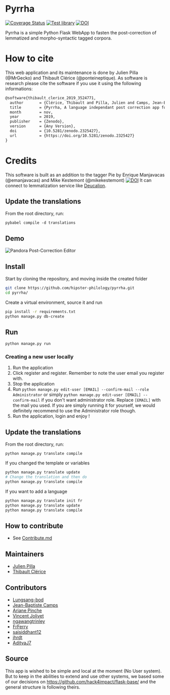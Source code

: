 Pyrrha
======

[![Coverage Status](https://coveralls.io/repos/github/hipster-philology/ppyrrha/badge.svg?branch=master)](https://coveralls.io/github/hipster-philology/pyrrha?branch=dev)
[![Test library](https://github.com/hipster-philology/pyrrha/actions/workflows/test.yml/badge.svg)](https://github.com/hipster-philology/pyrrha/actions/workflows/test.yml)
[![DOI](https://zenodo.org/badge/DOI/10.5281/zenodo.2325427.svg)](https://doi.org/10.5281/zenodo.2325427)


Pyrrha is a simple Python Flask WebApp to fasten the post-correction
of lemmatized and morpho-syntactic tagged corpora.

# How to cite

This web application and its maintenance is done by Julien Pilla (@MrGecko) and Thibault Clérice (@ponteineptique). As software is research
please cite the software if you use it using the following informations:

```latex
@software{thibault_clerice_2019_3524771,
  author       = {Clérice, Thibault and Pilla, Julien and Camps, Jean-Baptiste and Jolivet, Vincent and Pinche, Ariane},
  title        = {Pyrrha, A language independant post correction app for POS and lemmatization},
  month        = nov,
  year         = 2019,
  publisher    = {Zenodo},
  version      = {Any Version},
  doi          = {10.5281/zenodo.2325427},
  url          = {https://doi.org/10.5281/zenodo.2325427}
}
```

# Credits

This software is built as an addition to the tagger Pie by Enrique Manjavacas (@emanjavacas) and Mike Kestemont (@mikekestemont) [![DOI](https://zenodo.org/badge/131014015.svg)](https://zenodo.org/badge/latestdoi/131014015)
It can connect to lemmatization service like [Deucalion](https://github.com/chartes/deucalion-chartes).

## Update the translations

From the root directory, run:

`pybabel compile -d translations`

## Demo
![Pandora Post-Correction Editor](./demo.gif)

## Install

Start by cloning the repository, and moving inside the created folder

```bash
git clone https://github.com/hipster-philology/pyrrha.git
cd pyrrha/
```

Create a virtual environment, source it and run

```bash
pip install -r requirements.txt
python manage.py db-create
```

## Run

```bash
python manage.py run
```

### Creating a new user locally

1. Run the application
2. Click register and register. Remember to note the user email you register with.
3. Stop the application
4. Run `python manage.py edit-user [EMAIL] --confirm-mail --role Administrator` or simply 
`python manage.py edit-user [EMAIL] --confirm-mail` if you don't want administrator role. Replace `[EMAIL]`
with the mail you used. If you are simply running it for yourself, we would definitely recommend to use the Administrator role though.
5. Run the application, login and enjoy !

## Update the translations

From the root directory, run:

`python manage.py translate compile`

If you changed the template or variables

```sh
python manage.py translate update
# Change the translation and then do
python manage.py translate compile
```

If you want to add a language

```sh
python manage.py translate init fr
python manage.py translate update
python manage.py translate compile
```

## How to contribute

- See [Contribute.md](CONTRIBUTING.md)

## Maintainers

- [Julien Pilla](https://github.com/MrGecko)
- [Thibault Clérice](https://github.com/ponteineptique)

## Contributors

- [Lungsang-bod](https://github.com/Lungsang-bod)
- [Jean-Baptiste Camps](https://github.com/Jean-Baptiste-Camps)
- [Ariane Pinche](https://github.com/ArianePinche)
- [Vincent Jolivet](https://github.com/architexte)
- [ngawangtrinley](https://github.com/ngawangtrinley)
- [FrFerry](https://github.com/FrFerry)
- [saisiddhant12](https://github.com/saisiddhant12)
- [jhrdt](https://github.com/jhrdt)
- [AdityaJ7](https://github.com/AdityaJ7)

## Source

This app is wished to be simple and local at the moment (No User system). But to keep in the abilities to extend and use
other systems, we based some of our decisions on https://github.com/hack4impact/flask-base/ and the general structure is following theirs.
